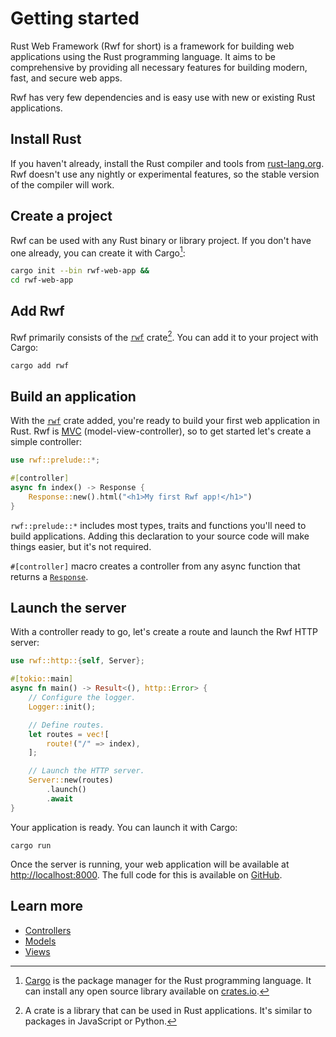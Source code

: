 # Getting started

Rust Web Framework (Rwf for short) is a framework for building web applications using the Rust programming language. It aims to be comprehensive by providing all necessary features for building modern, fast, and secure web apps.

Rwf has very few dependencies and is easy use with new or existing Rust applications.

## Install Rust

If you haven't already, install the Rust compiler and tools from [rust-lang.org](https://rust-lang.org). Rwf doesn't use any nightly or experimental features,
so the stable version of the compiler will work.

## Create a project

Rwf can be used with any Rust binary or library project. If you don't have one already, you can create it with Cargo[^1]:

```bash
cargo init --bin rwf-web-app &&
cd rwf-web-app
```

[^1]: [Cargo](https://doc.rust-lang.org/cargo/) is the package manager for the Rust programming language. It can install any open source library available on [crates.io](https://crates.io).

## Add Rwf

Rwf primarily consists of the [`rwf`](https://crates.io/crates/rwf) crate[^2]. You can add it to your project with Cargo:

```
cargo add rwf
```

[^2]: A crate is a library that can be used in Rust applications. It's similar to packages in JavaScript or Python.

## Build an application

With the [`rwf`](https://crates.io/crates/rwf) crate added, you're ready to build your first web application in Rust.
Rwf is [MVC](https://en.wikipedia.org/wiki/Model%E2%80%93view%E2%80%93controller) (model-view-controller),
so to get started let's create a simple controller:

```rust
use rwf::prelude::*;

#[controller]
async fn index() -> Response {
    Response::new().html("<h1>My first Rwf app!</h1>")
}
```

`rwf::prelude::*` includes most types, traits and functions you'll need to build applications.
Adding this declaration to your source code will make things easier, but it's not required.

`#[controller]` macro creates a controller from any async function that returns a [`Response`](controllers/response.md).

## Launch the server

With a controller ready to go, let's create a route and launch the Rwf HTTP server:

```rust
use rwf::http::{self, Server};

#[tokio::main]
async fn main() -> Result<(), http::Error> {
    // Configure the logger.
    Logger::init();

    // Define routes.
    let routes = vec![
        route!("/" => index),
    ];

    // Launch the HTTP server.
    Server::new(routes)
        .launch()
        .await
}
```

Your application is ready. You can launch it with Cargo:

```
cargo run
```

Once the server is running, your web application will be available at [http://localhost:8000](http://localhost:8000). The full code for this is available on [GitHub](https://github.com/levkk/rwf/tree/main/examples/quick-start).

## Learn more

- [Controllers](controllers/index.md)
- [Models](models/index.md)
- [Views](views/index.md)
